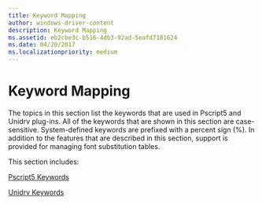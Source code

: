 ```yaml
---
title: Keyword Mapping
author: windows-driver-content
description: Keyword Mapping
ms.assetid: eb2cbe3c-b516-4db3-92ad-5eafd7181624
ms.date: 04/20/2017
ms.localizationpriority: medium
---
```


# Keyword Mapping


The topics in this section list the keywords that are used in Pscript5 and Unidrv plug-ins. All of the keywords that are shown in this section are case-sensitive. System-defined keywords are prefixed with a percent sign (%). In addition to the features that are described in this section, support is provided for managing font substitution tables.

This section includes:

[Pscript5 Keywords](pscript5-keywords.md)

[Unidrv Keywords](unidrv-keywords.md)

 

 





